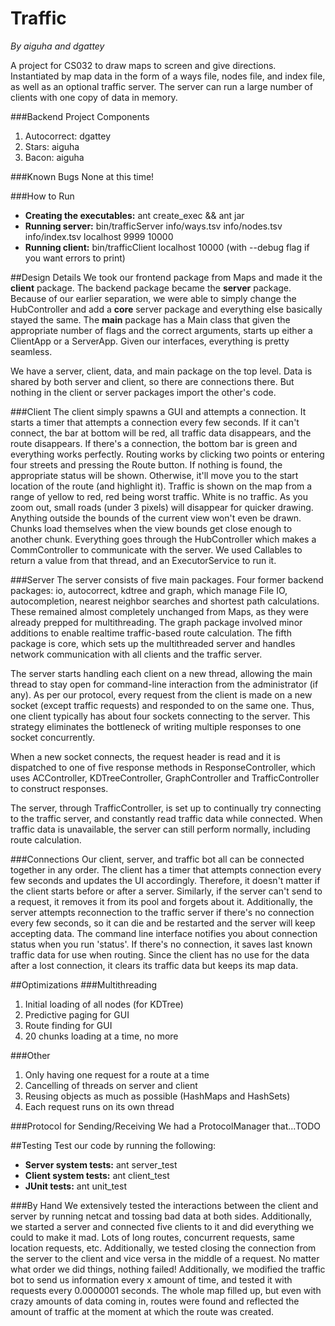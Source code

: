 Traffic
========
*By aiguha and dgattey*

A project for CS032 to draw maps to screen and give directions. Instantiated by
map data in the form of a ways file, nodes file, and index file, as well as an
optional traffic server. The server can run a large number of clients with one
copy of data in memory.

###Backend Project Components
1. Autocorrect: dgattey
2. Stars: aiguha
3. Bacon: aiguha

###Known Bugs
None at this time!

###How to Run
- **Creating the executables:** ant create_exec && ant jar
- **Running server:** bin/trafficServer info/ways.tsv info/nodes.tsv
 info/index.tsv localhost 9999 10000
- **Running client:** bin/trafficClient localhost 10000 (with
   --debug flag if you want errors to print)

##Design Details
We took our frontend package from Maps and made it the **client** package.
 The backend package became the **server** package. Because of our earlier
separation, we were able to simply change the HubController and add a
**core** server package and everything else basically stayed the same.
The **main** package has a Main class that given the appropriate number of
flags and the correct arguments, starts up either a ClientApp or a ServerApp.
Given our interfaces, everything is pretty seamless.

We have a server, client, data, and main package on the top level. Data is shared
by both server and client, so there are connections there. But nothing in the
client or server packages import the other's code.

###Client
The client simply spawns a GUI and attempts a connection. It starts a timer that
attempts a connection every few seconds. If it can't connect, the bar at bottom
will be red, all traffic data disappears, and the route disappears. If there's a
connection, the bottom bar is green and everything works perfectly. Routing works
by clicking two points or entering four streets and pressing the Route button.
If nothing is found, the appropriate status will be shown. Otherwise, it'll move
you to the start location of the route (and highlight it). Traffic is shown on
the map from a range of yellow to red, red being worst traffic. White is no traffic.
As you zoom out, small roads (under 3 pixels) will disappear for quicker drawing.
Anything outside the bounds of the current view won't even be drawn. Chunks load
themselves when the view bounds get close enough to another chunk. Everything
goes through the HubController which makes a CommController to communicate with
the server. We used Callables to return a value from that thread, and an
ExecutorService to run it.

###Server
The server consists of five main packages. Four former backend packages: io, autocorrect,
kdtree and graph, which manage File IO, autocompletion, nearest neighbor searches
and shortest path calculations. These remained almost completely unchanged from Maps,
as they were already prepped for multithreading. The graph package involved minor additions
to enable realtime traffic-based route calculation. The fifth package is core, which
sets up the multithreaded server and handles network communication with all clients
and the traffic server.

The server starts handling each client on a new thread, allowing the main thread
to stay open for command-line interaction from the administrator (if any). As per
our protocol, every request from the client is made on a new socket (except traffic
requests) and responded to on the same one. Thus, one client typically has about four sockets
connecting to the server. This strategy eliminates the bottleneck of writing multiple responses
to one socket concurrently.

When a new socket connects, the request header is read and it is dispatched to one
of five response methods in ResponseController, which uses ACController, KDTreeController,
GraphController and TrafficController to construct responses.

The server, through TrafficController, is set up to continually try connecting to the traffic
server, and constantly read traffic data while connected. When traffic data is unavailable, the
server can still perform normally, including route calculation.


###Connections
Our client, server, and traffic bot all can be connected together in any order.
The client has a timer that attempts connection every few seconds and updates the
UI accordingly. Therefore, it doesn't matter if the client starts before or after
a server. Similarly, if the server can't send to a request, it removes it from its
pool and forgets about it. Additionally, the server attempts reconnection to the
traffic server if there's no connection every few seconds, so it can die and be
restarted and the server will keep accepting data. The command line interface
notifies you about connection status when you run 'status'. If there's no
connection, it saves last known traffic data for use when routing. Since the
client has no use for the data after a lost connection, it clears its traffic
data but keeps its map data.

##Optimizations
###Multithreading
1. Initial loading of all nodes (for KDTree)
2. Predictive paging for GUI
3. Route finding for GUI
4. 20 chunks loading at a time, no more

###Other
1. Only having one request for a route at a time
2. Cancelling of threads on server and client
3. Reusing objects as much as possible (HashMaps and HashSets)
4. Each request runs on its own thread

###Protocol for Sending/Receiving
We had a ProtocolManager that...TODO

##Testing
Test our code by running the following:
- **Server system tests:** ant server_test
- **Client system tests:** ant client_test
- **JUnit tests:** ant unit_test

###By Hand
We extensively tested the interactions between the client and server by running
netcat and tossing bad data at both sides. Additionally, we started a server and
connected five clients to it and did everything we could to make it mad. Lots of
long routes, concurrent requests, same location requests, etc. Additionally, we
tested closing the connection from the server to the client and vice versa in
the middle of a request. No matter what order we did things, nothing failed!
Additionally, we modified the traffic bot to send us information every x amount
of time, and tested it with requests every 0.0000001 seconds. The whole map
filled up, but even with crazy amounts of data coming in, routes were found and
reflected the amount of traffic at the moment at which the route was created.
